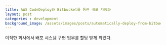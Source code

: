 ```yaml
---
title: AWS CodeDeploy와 Bitbucket를 통한 배포 자동화
layout: post
categories : development
background_image: /assets/images/posts/automatically-deploy-from-bitbucket-using-aws-codedeploy/cover.png
---
```


이직한 회사에서 배포 시스템 구현 업무를 할당 받게 되었다.
